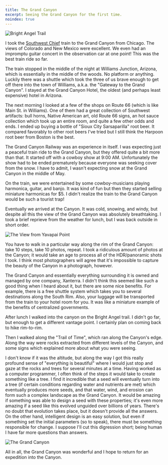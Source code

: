 ```yaml
---
title: The Grand Canyon
excerpt: Seeing the Grand Canyon for the first time.
noindex: true
---
```


![Bright Angel Trail](http://cdn.zacharydenton.com/photos/grand-canyon/bright-angel-trail.jpg)

I took the [Southwest
Chief](http://en.wikipedia.org/wiki/Southwest_Chief) train to the Grand
Canyon from Chicago. The views of Colorado and New Mexico
were excellent. We even had an impromptu guitar concert in the
observation car at one point! This was the best train ride so far.

The train stopped in the middle of the night at Williams Junction, Arizona, 
which is essentially in the middle of the woods. No platform or anything. 
Luckily there was a shuttle which  took the three of us brave enough to 
get off there into the town of  Williams, a.k.a. the "Gateway to the Grand 
Canyon". I stayed at the Grand Canyon Hotel, the oldest (and perhaps 
least expensive) hotel in Arizona.

The next morning I looked at a few of the shops on Route 66 (which is
like Main St. in Williams). One of them had a great collection of
Southwest artifacts: bull horns, Native American art, old Route 66
signs, an hot sauce collection which took up an entire room, and quite a
few other odds and ends. I ended up buying a bottle of "Sioux City
Sarsaparilla" root beer. It compared favorably to other root beers I've
tried but I still think the Harpoon root beer from Boston is the best.

The Grand Canyon Railway was an experience in itself. I was expecting
just a peaceful train ride to the Grand Canyon, but they offered quite a
bit more than that. It started off with a cowboy show at 9:00 AM.
Unfortunately the show had to be ended prematurely because everyone was
seeking cover from the snow. I have to admit, I wasn't expecting snow 
at the Grand Canyon in the middle of May.

On the train, we were entertained by some cowboy-musicians playing
harmonica, guitar, and banjo. It was kind of fun but then they started
selling miniature harmonicas for $5. I didn't realize the train to the
Grand Canyon would be such a tourist trap!

Eventually we arrived at the Canyon. It was cold, snowing, and windy,
but despite all this the view of the Grand Canyon was absolutely
breathtaking. I took a brief reprieve from the weather for lunch, but I
was back outside in short order. 

![The View from Yavapai Point](http://cdn.zacharydenton.com/photos/grand-canyon/yavapai-point.jpg)

You have to walk in a particular way along the rim of the Grand Canyon: take
10 steps, take 10 photos, repeat. I took a ridiculous
amount of photos at the Canyon; it would take an age to process all of
the HDR/panoramic shots I took. I think most photographers will agree
that it's impossible to capture the beauty of the Canyon in a
photograph, however.

The Grand Canyon and essentially everything surrounding it is owned and
managed by one company, Xanterra. I didn't think this seemed like such a
good thing when I heard about it, but there are some nice benefits. For
example, there is a free shuttle system which takes you to several
destinations along the South Rim. Also, your luggage will be
transported from the train to your hotel room for you. It was 
like a miniature example of the benefits of centralized governments.

After lunch I walked into the canyon on the Bright Angel trail. I didn't
go far, but enough to get a different vantage point. I certainly plan on
coming back to hike rim-to-rim.

Then I walked along the "Trail of Time", which ran along the Canyon's
edge. Along the way were rocks extracted from different levels of the
Canyon, and some signs which explained more about what you were seeing.

I don't know if it was the altitude, but along the way I got this really
profound sense of "everything is beautiful" where I would just stop and gaze at the
rocks and trees for several minutes at a time. Having worked as a
computer programmer, I often think of the steps it would take to create
something like a tree. I find it incredible that a seed will eventually
turn into a tree (if certain conditions regarding water and nutrients
are met) which eventually produces more seeds, and that water, wind, and erosion can form such a complex
landscape as the Grand Canyon. It would be amazing if something was able
to design a seed with these properties; it's even more amazing if a seed
like this evolved unguided over billions of years. There's no doubt that
evolution takes place, but it doesn't provide all the
answers. On the other hand, intelligent design is an easy solution, but
even if something set the initial parameters (so to speak), there must be 
something responsible for change. I suppose I'll cut this digression
short; being human I have far more questions than answers.

![The Grand Canyon](http://cdn.zacharydenton.com/photos/grand-canyon/grand-canyon-hdr.jpg)

All in all, the Grand Canyon was wonderful and I hope to return for an
expedition into the Canyon.
